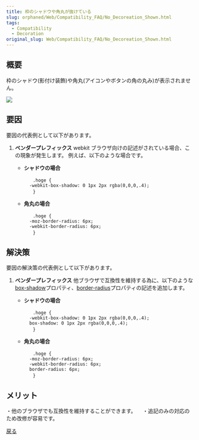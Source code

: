 ```yaml
---
title: 枠のシャドウや角丸が抜けている
slug: orphaned/Web/Compatibility_FAQ/No_Decoreation_Shown.html
tags:
  - Compatibility
  - Decoration
original_slug: Web/Compatibility_FAQ/No_Decoreation_Shown.html
---
```

## 概要

枠のシャドウ(影付け装飾)や角丸(アイコンやボタンの角の丸み)が表示されません。

![](https://mdn.mozillademos.org/files/9987/0204.jpg)

## 要因

要因の代表例として以下があります。

1.  **ベンダープレフィックス**
    webkit ブラウザ向けの記述がされている場合、この現象が発生します。
    例えば、以下のような場合です。

    - **シャドウの場合**

      ```
      　　.hoge {
      	-webkit-box-shadow: 0 1px 2px rgba(0,0,0,.4);
      　　}
      ```

    - **角丸の場合**

      ```
      　　.hoge {
      	-moz-border-radius: 6px;
      	-webkit-border-radius: 6px;
      　　}
      ```

## 解決策

要因の解決策の代表例として以下があります。

1.  **ベンダープレフィックス**
    他ブラウザで互換性を維持する為に、以下のような[box-shadow](/ja/docs/Web/CSS/box-shadow)プロパティ、[border-radius](/ja/docs/Web/CSS/border-radius)プロパティの記述を追加します。

    - **シャドウの場合**

      ```
      　　.hoge {
      	-webkit-box-shadow: 0 1px 2px rgba(0,0,0,.4);
      	box-shadow: 0 1px 2px rgba(0,0,0,.4);
      　　}
      ```

    - **角丸の場合**

      ```
      　　.hoge {
      	-moz-border-radius: 6px;
      	-webkit-border-radius: 6px;
      	border-radius: 6px;
      　　}
      ```

## メリット

・他のブラウザでも互換性を維持することができます。
　・追記のみの対応のため改修が容易です。

[戻る](/ja/docs/Web/Compatibility_FAQ)
